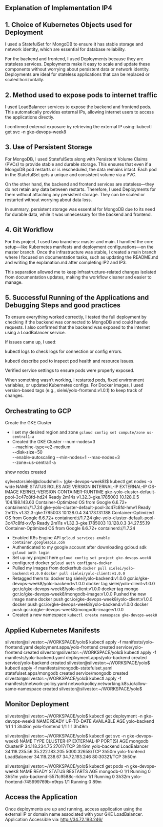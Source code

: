## Explanation of Implementation IP4
## 1. Choice of Kubernetes Objects used for Deployment
I used a StatefulSet for MongoDB to ensure it has stable storage and network identity, which are essential for database reliability.

For the backend and frontend, I used Deployments because they are stateless services. Deployments make it easy to scale and update these components without worrying about persistent data or network identity. Deployments are ideal for stateless applications that can be replaced or scaled horizontally.

## 2. Method used to expose pods to internet traffic

I used LoadBalancer services to expose the backend and frontend pods. This automatically provides external IPs, allowing internet users to access the applications directly.

I confirmed external exposure by retrieving the external IP using: kubectl get svc -n gke-devops-week8

## 3. Use of Persistent Storage

For MongoDB, I used StatefulSets along with Persistent Volume Claims (PVCs) to provide stable and durable storage. This ensures that even if a MongoDB pod restarts or is rescheduled, the data remains intact. Each pod in the StatefulSet gets a unique and consistent volume via a PVC.

On the other hand, the backend and frontend services are stateless—they do not retain any data between restarts. Therefore, I used Deployments for them without attaching any persistent storage. They can be scaled or restarted without worrying about data loss.

In summary, persistent storage was essential for MongoDB due to its need for durable data, while it was unnecessary for the backend and frontend.


## 4. Git Workflow

For this project, I used two branches: master and main. I handled the core setup—like Kubernetes manifests and deployment configurations—on the master branch. Once the infrastructure was stable, I created a main branch where I focused on documentation tasks, such as updating the README.md and writing the explanation.md after completing IP2 and IP3.

This separation allowed me to keep infrastructure-related changes isolated from documentation updates, making the workflow cleaner and easier to manage.

## 5. Successful Running of the Applications and Debugging Steps and good practices

To ensure everything worked correctly, I tested the full deployment by checking if the backend was connected to MongoDB and could handle requests. I also confirmed that the backend was exposed to the internet using a LoadBalancer service.

If issues came up, I used:

kubectl logs <pod-name> to check logs for connection or config errors.

kubectl describe pod <pod-name> to inspect pod health and resource issues.

Verified service settings to ensure pods were properly exposed.

When something wasn’t working, I restarted pods, fixed environment variables, or updated Kubernetes configs.
For Docker images, I used version-based tags (e.g., sielei/yolo-frontend:v1.0.1) to keep track of changes.

## Orchestrating to GCP

Create the GKE Cluster
- I set my desired region and zone
	`gcloud config set compute/zone us-central1-a`
- Created the GKE Cluster
  --num-nodes=3 \
  --machine-type=e2-medium \
  --disk-size=50 \
  --enable-autoscaling --min-nodes=1 --max-nodes=3 \
  --zone=us-central1-a
  
show nodes created

sylvestorsielei@cloudshell:~ (gke-devops-week8)$ kubectl get nodes -o wide
NAME                                          STATUS   ROLES    AGE     VERSION               INTERNAL-IP   EXTERNAL-IP      OS-IMAGE                             KERNEL-VERSION   CONTAINER-RUNTIME
gke-yolo-cluster-default-pool-3c47c8fd-hd24   Ready    <none>   2m14s   v1.32.3-gke.1785003   10.128.0.5    104.198.143.63   Container-Optimized OS from Google   6.6.72+          containerd://1.7.24
gke-yolo-cluster-default-pool-3c47c8fd-hmv1   Ready    <none>   2m12s   v1.32.3-gke.1785003   10.128.0.4    34.173.131.188   Container-Optimized OS from Google   6.6.72+          containerd://1.7.24
gke-yolo-cluster-default-pool-3c47c8fd-xv7p   Ready    <none>   2m11s   v1.32.3-gke.1785003   10.128.0.3    34.27.55.19      Container-Optimized OS from Google   6.6.72+          containerd://1.7.24


- Enabled K8s Engine API
`gcloud services enable container.googleapis.com`
- Authenticated to my google account after downloading gcloud sdk
`gcloud auth login`
- Set up my project here
`gcloud config set project gke-devops-week8`
- configured docker
`gcloud auth configure-docker`
- Pulled my images from dockerhub
`docker pull sielei/yolo-backend:v1.0.0`
`docker pull sielei/yolo-client:v1.0.0`
- Retagged them to:
docker tag sielei/yolo-backend:v1.0.0 gcr.io/gke-devops-week8/yolo-backend:v1.0.0
docker tag sielei/yolo-client:v1.0.0 gcr.io/gke-devops-week8/yolo-client:v1.0.0
docker tag mongo gcr.io/gke-devops-week8/mongodb-image:v1.0.0
Pushed the new image name
docker push gcr.io/gke-devops-week8/yolo-client:v1.0.0
docker push gcr.io/gke-devops-week8/yolo-backend:v1.0.0
docker push gcr.io/gke-devops-week8/mongodb-image:v1.0.0
- Created a new namespace
`kubectl create namespace gke-devops-week8`

## Applied Kubernetes Manifests

silvestor@silvestor:~/WORKSPACE/yolo$ kubectl apply -f manifests/yolo-frontend.yaml
deployment.apps/yolo-frontend created
service/yolo-frontend created
silvestor@silvestor:~/WORKSPACE/yolo$ kubectl apply -f manifests/yolo-backend.yaml
deployment.apps/yolo-backend created
service/yolo-backend created
silvestor@silvestor:~/WORKSPACE/yolo$ kubectl apply -f manifests/mongodb-statefulset.yaml
statefulset.apps/mongodb created
service/mongodb created
silvestor@silvestor:~/WORKSPACE/yolo$ kubectl apply -f manifests/network-policy.yaml
networkpolicy.networking.k8s.io/allow-same-namespace created
silvestor@silvestor:~/WORKSPACE/yolo$ 

## Monitor Deployment
silvestor@silvestor:~/WORKSPACE/yolo$ kubectl get deployment -n gke-devops-week8
NAME            READY   UP-TO-DATE   AVAILABLE   AGE
yolo-backend    1/1     1            1           3h48m
yolo-frontend   1/1     1            1           3h49m

silvestor@silvestor:~/WORKSPACE/yolo$ kubectl get svc -n gke-devops-week8
NAME            TYPE           CLUSTER-IP      EXTERNAL-IP      PORT(S)          AGE
mongodb         ClusterIP      34.118.234.75   <none>           27017/TCP        3h49m
yolo-backend    LoadBalancer   34.118.235.56   35.222.183.205   5000:32658/TCP   3h50m
yolo-frontend   LoadBalancer   34.118.238.67   34.72.193.246    80:30321/TCP     3h50m

silvestor@silvestor:~/WORKSPACE/yolo$ kubectl get pods -n gke-devops-week8
NAME                             READY   STATUS    RESTARTS   AGE
mongodb-0                        1/1     Running   0          3h51m
yolo-backend-557fc9588c-rkhnv    1/1     Running   0          3h32m
yolo-frontend-745999769b-n9rps   1/1     Running   0          89m

## Access the Application
Once deployments are up and running, access application using the external IP or domain name associated with your GKE LoadBalancer.
Application Accessible via: http://34.72.193.246/


